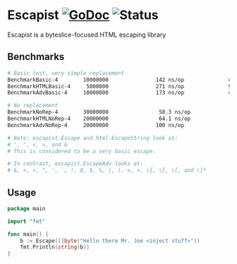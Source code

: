 # Escapist [![GoDoc](https://godoc.org/github.com/itsmontoya/escapist?status.svg)](https://godoc.org/github.com/itsmontoya/escapist) ![Status](https://img.shields.io/badge/status-alpha-red.svg)
Escapist is a byteslice-focused HTML escaping library

## Benchmarks
```bash
# Basic test, very simple replacement
BenchmarkBasic-4        10000000               142 ns/op              48 B/op          1 allocs/op
BenchmarkHTMLBasic-4     5000000               271 ns/op              96 B/op          2 allocs/op
BenchmarkAdvBasic-4     10000000               173 ns/op              48 B/op          1 allocs/op

# No replacement
BenchmarkNoRep-4        30000000                58.3 ns/op             0 B/op          0 allocs/op
BenchmarkHTMLNoRep-4    20000000                64.1 ns/op             0 B/op          0 allocs/op
BenchmarkAdvNoRep-4     20000000               100 ns/op               0 B/op          0 allocs/op

# Note: escapist.Escape and html.EscapeString look at:
# ', ", <, >, and &
# This is considered to be a very basic escape.

# In contrast, escapist.EscapeAdv looks at:
# &, <, >, ", ', `, !, @, $, %, (, ), =, +, \{, \}, \[, and \]*
```

## Usage
```go
package main

import "fmt"

func main() {
	b := Escape([]byte("Hello there Mr. Joe <inject stuff>"))
	fmt.Println(string(b))
}
```